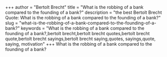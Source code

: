 +++
author = "Bertolt Brecht"
title = "What is the robbing of a bank compared to the founding of a bank?"
description = "the best Bertolt Brecht Quote: What is the robbing of a bank compared to the founding of a bank?"
slug = "what-is-the-robbing-of-a-bank-compared-to-the-founding-of-a-bank?"
keywords = "What is the robbing of a bank compared to the founding of a bank?,bertolt brecht,bertolt brecht quotes,bertolt brecht quote,bertolt brecht sayings,bertolt brecht saying,quotes, sayings,quote, saying, motivation"
+++
What is the robbing of a bank compared to the founding of a bank?
